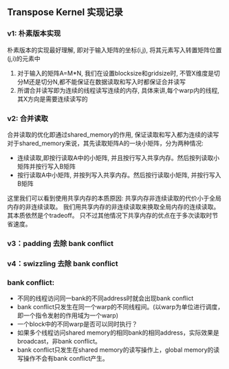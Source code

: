 ## Transpose Kernel 实现记录

### v1: 朴素版本实现
朴素版本的实现最好理解, 即对于输入矩阵的坐标(i,j), 将其元素写入转置矩阵位置(j,i)的元素中
1. 对于输入的矩阵A=M*N, 我们在设置blocksize和gridsize时, 不管X维度是切分M还是切分N,都不能保证在数据读取和写入时都保证合并读写
2. 所谓合并读写即为连续的线程读写连续的内存, 具体来讲,每个warp内的线程, 其X方向是需要连续读写的

### v2: 合并读取
合并读取的优化即通过shared_memory的作用, 保证读取和写入都为连续的读写
对于shared_memory来说，其先读取矩阵A的一块小矩阵，分为两种情况:
- 连续读取,即按行读取A中的小矩阵, 并且按行写入共享内存。然后按列读取小矩阵并按行写入B矩阵
- 按行读取A中小矩阵, 并按列写入共享内存。然后按行读取小矩阵, 并按行写入B矩阵

这里我们可以看到使用共享内存的本质原因: 共享内存非连续读取的代价小于全局内存的非连续读取。
我们用共享内存的非连续读取来换取全局内存的连续读取。其本质依然是个tradeoff。
只不过其他情况下共享内存的优点在于多次读取时节省速度。

### v3：padding 去除 bank conflict

### v4：swizzling 去除 bank conflict


### bank conflict: 
- 不同的线程访问同一bank的不同address时就会出现bank conflict
- bank conflict只发生在同一个warp的不同线程间。(以warp为单位进行调度，即一个指令发射的作用域为一个warp)
 - 一个block中的不同warp是否可以同时执行？
- 如果多个线程访问shared memory的相同bank的相同address，实际效果是broadcast，非bank conflict。
- bank conflict只发生在shared memory的读写操作上，global memory的读写操作不会有bank conflict产生。